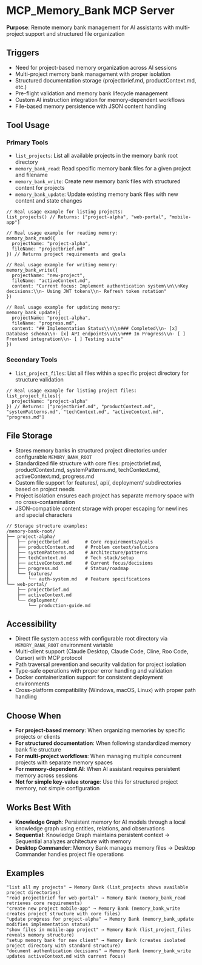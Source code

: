 # MCP_Memory_Bank MCP Server

**Purpose**: Remote memory bank management for AI assistants with multi-project support and structured file organization

## Triggers
- Need for project-based memory organization across AI sessions
- Multi-project memory bank management with proper isolation
- Structured documentation storage (projectbrief.md, productContext.md, etc.)
- Pre-flight validation and memory bank lifecycle management
- Custom AI instruction integration for memory-dependent workflows
- File-based memory persistence with JSON content handling

## Tool Usage

### Primary Tools
- `list_projects`: List all available projects in the memory bank root directory
- `memory_bank_read`: Read specific memory bank files for a given project and filename
- `memory_bank_write`: Create new memory bank files with structured content for projects
- `memory_bank_update`: Update existing memory bank files with new content and state changes

```
// Real usage example for listing projects:
list_projects() // Returns: ["project-alpha", "web-portal", "mobile-app"]

// Real usage example for reading memory:
memory_bank_read({
  projectName: "project-alpha",
  fileName: "projectbrief.md"
}) // Returns project requirements and goals

// Real usage example for writing memory:
memory_bank_write({
  projectName: "new-project",
  fileName: "activeContext.md",
  content: "Current focus: Implement authentication system\\n\\nKey decisions:\\n- Using JWT tokens\\n- Refresh token rotation"
})

// Real usage example for updating memory:
memory_bank_update({
  projectName: "project-alpha", 
  fileName: "progress.md",
  content: "## Implementation Status\\n\\n### Completed\\n- [x] Database schema\\n- [x] API endpoints\\n\\n### In Progress\\n- [ ] Frontend integration\\n- [ ] Testing suite"
})
```

### Secondary Tools
- `list_project_files`: List all files within a specific project directory for structure validation

```
// Real usage example for listing project files:
list_project_files({
  projectName: "project-alpha"
}) // Returns: ["projectbrief.md", "productContext.md", "systemPatterns.md", "techContext.md", "activeContext.md", "progress.md"]
```

## File Storage
- Stores memory banks in structured project directories under configurable `MEMORY_BANK_ROOT`
- Standardized file structure with core files: projectbrief.md, productContext.md, systemPatterns.md, techContext.md, activeContext.md, progress.md
- Custom file support for features/, api/, deployment/ subdirectories based on project needs
- Project isolation ensures each project has separate memory space with no cross-contamination
- JSON-compatible content storage with proper escaping for newlines and special characters

```
// Storage structure examples:
/memory-bank-root/
├── project-alpha/
│   ├── projectbrief.md      # Core requirements/goals
│   ├── productContext.md    # Problem context/solutions  
│   ├── systemPatterns.md    # Architecture/patterns
│   ├── techContext.md       # Tech stack/setup
│   ├── activeContext.md     # Current focus/decisions
│   ├── progress.md          # Status/roadmap
│   └── features/
│       └── auth-system.md   # Feature specifications
└── web-portal/
    ├── projectbrief.md
    ├── activeContext.md
    └── deployment/
        └── production-guide.md
```

## Accessibility
- Direct file system access with configurable root directory via `MEMORY_BANK_ROOT` environment variable
- Multi-client support (Claude Desktop, Claude Code, Cline, Roo Code, Cursor) with MCP protocol
- Path traversal prevention and security validation for project isolation
- Type-safe operations with proper error handling and validation
- Docker containerization support for consistent deployment environments
- Cross-platform compatibility (Windows, macOS, Linux) with proper path handling

## Choose When
- **For project-based memory**: When organizing memories by specific projects or clients
- **For structured documentation**: When following standardized memory bank file structure
- **For multi-project workflows**: When managing multiple concurrent projects with separate memory spaces
- **For memory-dependent AI**: When AI assistant requires persistent memory across sessions
- **Not for simple key-value storage**: Use this for structured project memory, not simple configuration

## Works Best With
- **Knowledge Graph**: Persistent memory for AI models through a local knowledge graph using entities, relations, and observations
- **Sequential**: Knowledge Graph maintains persistent context → Sequential analyzes architecture with memory
- **Desktop Commander**: Memory Bank manages memory files → Desktop Commander handles project file operations

## Examples
```
"list all my projects" → Memory Bank (list_projects shows available project directories)
"read projectbrief for web-portal" → Memory Bank (memory_bank_read retrieves core requirements)
"create new project mobile-app" → Memory Bank (memory_bank_write creates project structure with core files)
"update progress for project-alpha" → Memory Bank (memory_bank_update modifies implementation status)
"show files in mobile-app project" → Memory Bank (list_project_files reveals memory structure)
"setup memory bank for new client" → Memory Bank (creates isolated project directory with standard structure)
"document authentication decisions" → Memory Bank (memory_bank_write updates activeContext.md with current focus)
```
